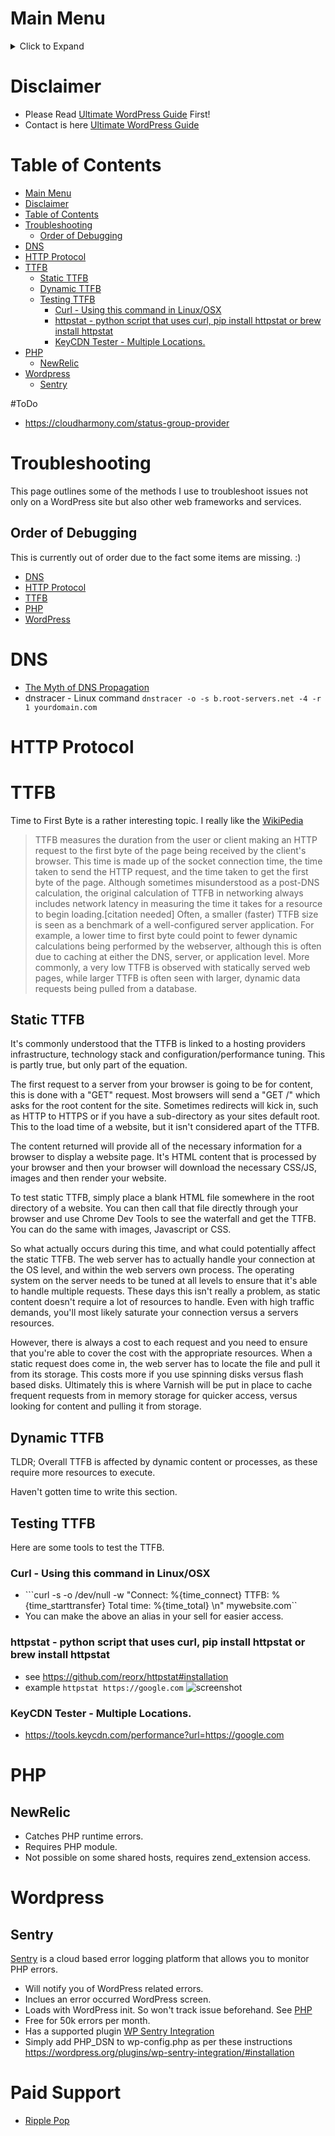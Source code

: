 # Main Menu
<details><summary>Click to Expand</summary>
<p>

* [Home](README.md) - This page!
* [WordPress](wordpress.md) - A guide on self hosting WordPress.
* [Alternatives](alternatives.md) - Alternatives to WordPress
* [Hosting](hosting.md) - WordPress Hosting Providers
* [Tools](tools.md) - List of commonly used tools.
* [Troubleshooting](troubleshooting.md) - Troubleshooting guide.

</p>
</details>

# Disclaimer
* Please Read [Ultimate WordPress Guide](README.md) First!
* Contact is here [Ultimate WordPress Guide](README.md#Contact)

# Table of Contents
<!--ts-->
   * [Main Menu](#main-menu)
   * [Disclaimer](#disclaimer)
   * [Table of Contents](#table-of-contents)
   * [Troubleshooting](#troubleshooting)
      * [Order of Debugging](#order-of-debugging)
   * [DNS](#dns)
   * [HTTP Protocol](#http-protocol)
   * [TTFB](#ttfb)
      * [Static TTFB](#static-ttfb)
      * [Dynamic TTFB](#dynamic-ttfb)
      * [Testing TTFB](#testing-ttfb)
         * [Curl - Using this command in Linux/OSX](#curl---using-this-command-in-linuxosx)
         * [httpstat - python script that uses curl, pip install httpstat or brew install httpstat](#httpstat---python-script-that-uses-curl-pip-install-httpstat-or-brew-install-httpstat)
         * [KeyCDN Tester - Multiple Locations.](#keycdn-tester---multiple-locations)
   * [PHP](#php)
      * [NewRelic](#newrelic)
   * [Wordpress](#wordpress)
      * [Sentry](#sentry)

<!-- Added by: jtrask, at: Fri Oct 25 14:34:26 PDT 2019 -->

<!--te-->

#ToDo
- https://cloudharmony.com/status-group-provider


# Troubleshooting
This page outlines some of the methods I use to troubleshoot issues not only on a WordPress site but also other web frameworks and services.

## Order of Debugging
This is currently out of order due to the fact some items are missing. :)
* [DNS](#DNS)
* [HTTP Protocol](#HTTP-Protocol)
* [TTFB](#TTFB)
* [PHP](#PHP)
* [WordPress](#wordpress)

# DNS
* [The Myth of DNS Propagation](https://www.tiger-computing.co.uk/myth-dns-propagation/)
* dnstracer - Linux command ```dnstracer -o -s b.root-servers.net -4 -r 1 yourdomain.com```

# HTTP Protocol
# TTFB
Time to First Byte is a rather interesting topic. I really like the [WikiPedia](https://en.wikipedia.org/wiki/Time_to_first_byte)

>TTFB measures the duration from the user or client making an HTTP request to the first byte of the page being received by the client's browser. This time is made up of the socket connection time, the time taken to send the HTTP request, and the time taken to get the first byte of the page. Although sometimes misunderstood as a post-DNS calculation, the original calculation of TTFB in networking always includes network latency in measuring the time it takes for a resource to begin loading.[citation needed] Often, a smaller (faster) TTFB size is seen as a benchmark of a well-configured server application. For example, a lower time to first byte could point to fewer dynamic calculations being performed by the webserver, although this is often due to caching at either the DNS, server, or application level. More commonly, a very low TTFB is observed with statically served web pages, while larger TTFB is often seen with larger, dynamic data requests being pulled from a database.

## Static TTFB
It's commonly understood that the TTFB is linked to a hosting providers infrastructure, technology stack and configuration/performance tuning. This is partly true, but only part of the equation.

The first request to a server from your browser is going to be for content, this is done with a "GET" request. Most browsers will send a "GET /" which asks for the root content for the site. Sometimes redirects will kick in, such as HTTP to HTTPS or if you have a sub-directory as your sites default root. This to the load time of a website, but it isn't considered apart of the TTFB.

The content returned will provide all of the necessary information for a browser to display a website page. It's HTML content that is processed by your browser and then your browser will download the necessary CSS/JS, images and then render your website.

To test static TTFB, simply place a blank HTML file somewhere in the root directory of a website. You can then call that file directly through your browser and use Chrome Dev Tools to see the waterfall and get the TTFB. You can do the same with images, Javascript or CSS.

So what actually occurs during this time, and what could potentially affect the static TTFB. The web server has to actually handle your connection at the OS level, and within the web servers own process. The operating system on the server needs to be tuned at all levels to ensure that it's able to handle multiple requests. These days this isn't really a problem, as static content doesn't require a lot of resources to handle. Even with high traffic demands, you'll most likely saturate your connection versus a servers resources.

However, there is always a cost to each request and you need to ensure that you're able to cover the cost with the appropriate resources. When a static request does come in, the web server has to locate the file and pull it from its storage. This costs more if you use spinning disks versus flash based disks.  Ultimately this is where Varnish will be put in place to cache frequent requests from in memory storage for quicker access, versus looking for content and pulling it from storage.

## Dynamic TTFB

TLDR; Overall TTFB is affected by dynamic content or processes, as these require more resources to execute.

Haven't gotten time to write this section.

## Testing TTFB
Here are some tools to test the TTFB.

### Curl - Using this command in Linux/OSX
* ```curl -s -o /dev/null -w "Connect: %{time_connect} TTFB: %{time_starttransfer} Total time: %{time_total} \n" mywebsite.com``
*   You can make the above an alias in your sell for easier access.
### httpstat - python script that uses curl, pip install httpstat or brew install httpstat
* see https://github.com/reorx/httpstat#installation
* example ```httpstat https://google.com```
![screenshot](https://github.com/reorx/httpstat/raw/master/screenshot.png)
### KeyCDN Tester - Multiple Locations.
* https://tools.keycdn.com/performance?url=https://google.com

# PHP
## NewRelic
* Catches PHP runtime errors.
* Requires PHP module.
* Not possible on some shared hosts, requires zend_extension access.

# Wordpress
## Sentry
[Sentry](https://sentry.io/welcome/) is a cloud based error logging platform that allows you to monitor PHP errors.

* Will notify you of WordPress related errors.
* Inclues an error occurred WordPress screen.
* Loads with WordPress init. So won't track issue beforehand. See [PHP](#PHP)
* Free for 50k errors per month.
* Has a supported plugin [WP Sentry Integration](https://wordpress.org/plugins/wp-sentry-integration/)
* Simply add PHP_DSN to wp-config.php as per these instructions https://wordpress.org/plugins/wp-sentry-integration/#installation

# Paid Support
* [Ripple Pop](https://ripplepop.com)